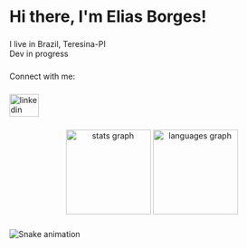<h1 align="left">Hi there, I'm Elias Borges!</h1>

###

<p align="left">I live in Brazil, Teresina-PI<br>Dev in progress</p>

###

<p align="left">Connect with me:</p>

###

<div align="left">
  <a href="https://www.linkedin.com/in/eliasborgess/" target="_blank">
    <img src="https://raw.githubusercontent.com/maurodesouza/profile-readme-generator/master/src/assets/icons/social/linkedin/default.svg" width="52" height="40" alt="linkedin logo"  />
  </a>
</div>

###

<div align="center">
  <img src="https://github-readme-stats.vercel.app/api?hide_title=false&hide_rank=false&show_icons=true&include_all_commits=true&count_private=true&disable_animations=false&theme=dracula&locale=en&hide_border=false&username=ebrgs" height="150" alt="stats graph"  />
  <img src="https://github-readme-stats.vercel.app/api/top-langs?locale=en&hide_title=false&layout=compact&card_width=320&langs_count=5&theme=dracula&hide_border=false&username=ebrgs" height="150" alt="languages graph"  />
</div>

###

<img src="https://raw.githubusercontent.com/ebrgs/ebrgs/blob/output/snake.svg" alt="Snake animation" />

###
